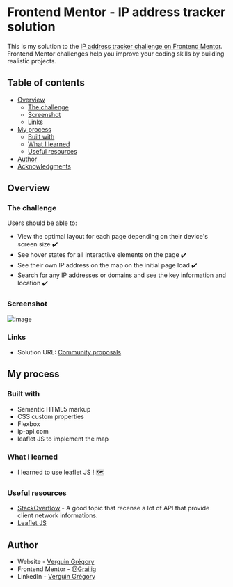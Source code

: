# Frontend Mentor - IP address tracker solution

This is my solution to the [IP address tracker challenge on Frontend Mentor](https://www.frontendmentor.io/challenges/ip-address-tracker-I8-0yYAH0). Frontend Mentor challenges help you improve your coding skills by building realistic projects. 

## Table of contents

- [Overview](#overview)
  - [The challenge](#the-challenge)
  - [Screenshot](#screenshot)
  - [Links](#links)
- [My process](#my-process)
  - [Built with](#built-with)
  - [What I learned](#what-i-learned)
  - [Useful resources](#useful-resources)
- [Author](#author)
- [Acknowledgments](#acknowledgments)

## Overview

### The challenge

Users should be able to:

- View the optimal layout for each page depending on their device's screen size ✔️
- See hover states for all interactive elements on the page ✔️
- See their own IP address on the map on the initial page load ✔️
- Search for any IP addresses or domains and see the key information and location ✔️

### Screenshot

![image](https://user-images.githubusercontent.com/15630543/119407267-4a4c1e80-bce4-11eb-82e4-5cfbbee8a54a.png)
### Links

- Solution URL: [Community proposals](https://www.frontendmentor.io/challenges/ip-address-tracker-I8-0yYAH0/hub/ipaddresstrackerfrontendiochallenge-6SR7-b13m/solutions)
## My process

### Built with

- Semantic HTML5 markup
- CSS custom properties
- Flexbox
- ip-api.com
- leaflet JS to implement the map

### What I learned

- I learned to use leaflet JS ! 🗺️

### Useful resources

- [StackOverflow](https://stackoverflow.com/questions/391979/how-to-get-clients-ip-address-using-javascript) - A good topic that recense a lot of API that provide client network informations.
- [Leaflet JS](https://leafletjs.com/)
## Author

- Website - [Verguin Grégory](https://www.verguingregory.fr/)
- Frontend Mentor - [@Graiiig](https://www.frontendmentor.io/profile/Graiiig)
- LinkedIn - [Verguin Grégory](https://www.linkedin.com/in/verguin-gregory-php/)
